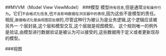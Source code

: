 ##MVVM（Model View ViewModel）
###模型
模型`持有信息`,但是通常`没有操作行为`。它们`不会格式化信息`,也`不会影响数据在浏览器中的表现`,因为这些不是模型的责任。相反,`数据格式化是由视图层处理`的,尽管这种行为被认为是业务逻辑,这个逻辑应该被另外一个层封装,这个层和模型交互,这个层就是视图模型。
这个规则唯一的例外是验证,由模型进行数据验证是被认为可以接受的,这些数据用于定义或者更新现存的模型。

###视图